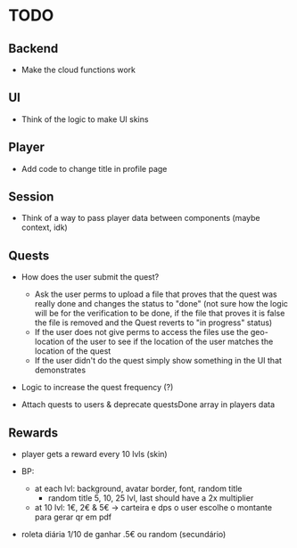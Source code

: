 # TODO

## Backend

- Make the cloud functions work

## UI

- Think of the logic to make UI skins

## Player

- Add code to change title in profile page

## Session

- Think of a way to pass player data between components (maybe context, idk)

## Quests

- How does the user submit the quest?

  - Ask the user perms to upload a file that proves that the quest was really done and changes the status to "done" (not sure how the logic will be for the verification to be done, if the file that proves it is false the file is removed and the Quest reverts to "in progress" status)
  - If the user does not give perms to access the files use the geo-location of the user to see if the location of the user matches the location of the quest
  - If the user didn't do the quest simply show something in the UI that demonstrates

- Logic to increase the quest frequency (?)
- Attach quests to users & deprecate questsDone array in players data

## Rewards

- player gets a reward every 10 lvls (skin)
- BP:

  - at each lvl: background, avatar border, font, random title
    - random title 5, 10, 25 lvl, last should have a 2x multiplier
  - at 10 lvl: 1€, 2€ & 5€ -> carteira e dps o user escolhe o montante para gerar qr em pdf

- roleta diária 1/10 de ganhar .5€ ou random (secundário)

